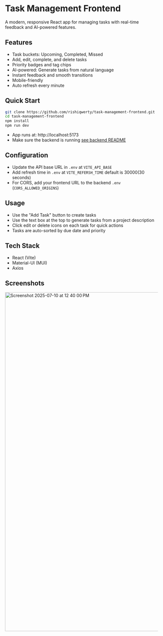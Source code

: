 # Task Management Frontend

A modern, responsive React app for managing tasks with real-time feedback and AI-powered features.

## Features
- Task buckets: Upcoming, Completed, Missed
- Add, edit, complete, and delete tasks
- Priority badges and tag chips
- AI-powered: Generate tasks from natural language
- Instant feedback and smooth transitions
- Mobile-friendly
- Auto refresh every minute

## Quick Start

```bash
git clone https://github.com/rishiqwerty/task-management-frontend.git
cd task-management-frontend
npm install
npm run dev
```

- App runs at: http://localhost:5173
- Make sure the backend is running [see backend README](https://github.com/rishiqwerty/task-management?tab=readme-ov-file#task-management-platform)

## Configuration
- Update the API base URL in `.env` at `VITE_API_BASE`
- Add refresh time in `.env` at `VITE_REFERSH_TIME` default is 30000(30 seconds)
- For CORS, add your frontend URL to the backend `.env` (`CORS_ALLOWED_ORIGINS`)

## Usage
- Use the "Add Task" button to create tasks
- Use the text box at the top to generate tasks from a project description
- Click edit or delete icons on each task for quick actions
- Tasks are auto-sorted by due date and priority

## Tech Stack
- React (Vite)
- Material-UI (MUI)
- Axios
## Screenshots
<img width="1112" alt="Screenshot 2025-07-10 at 12 40 00 PM" src="https://github.com/user-attachments/assets/093e747d-7ef3-4822-bf3c-7effb3e74928" />


